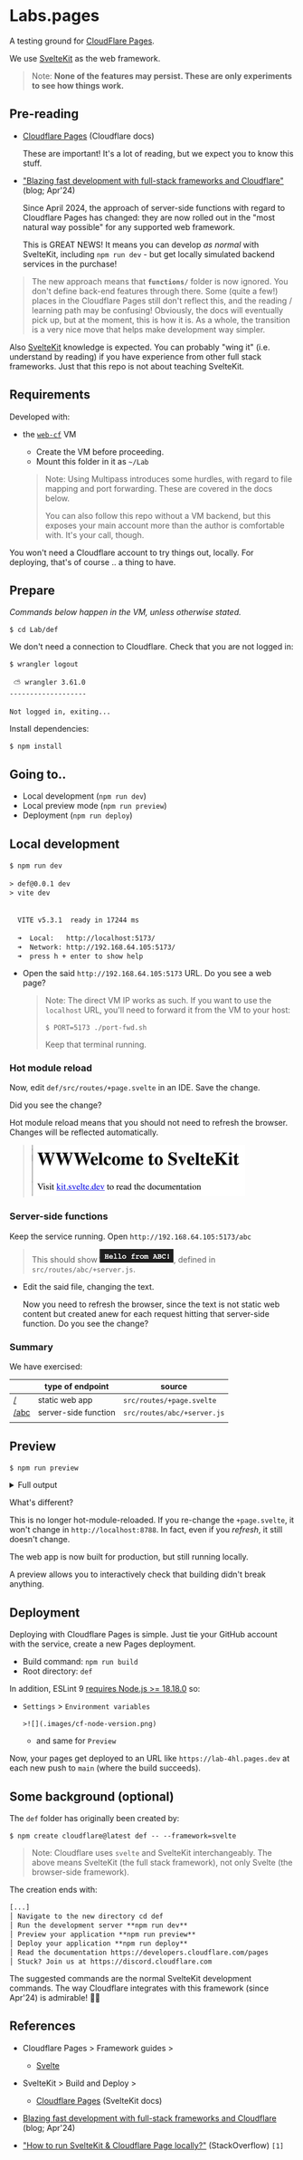 # Labs.pages

A testing ground for [CloudFlare Pages](https://pages.cloudflare.com/). 

We use [SvelteKit](https://kit.svelte.dev/) as the web framework.

>Note:
>**None of the features may persist. These are only experiments to see how things work.**

## Pre-reading

- [Cloudflare Pages](https://developers.cloudflare.com/pages/) (Cloudflare docs)

	These are important! It's a lot of reading, but we expect you to know this stuff.
	
- ["Blazing fast development with full-stack frameworks and Cloudflare"](https://blog.cloudflare.com/blazing-fast-development-with-full-stack-frameworks-and-cloudflare) (blog; Apr'24)

	Since April 2024, the approach of server-side functions with regard to Cloudflare Pages has changed: they are now rolled out in the "most natural way possible" for any supported web framework.
	
	This is GREAT NEWS!  It means you can develop *as normal* with SvelteKit, including `npm run dev` - but get locally simulated backend services in the purchase!
	
>The new approach means that **`functions/`** folder is now ignored. You don't define back-end features through there. Some (quite a few!) places in the Cloudflare Pages still don't reflect this, and the reading / learning path may be confusing! Obviously, the docs will eventually pick up, but at the moment, this is how it is. As a whole, the transition is a very nice move that helps make development way simpler.

Also [SvelteKit](https://kit.svelte.dev/) knowledge is expected. You can probably "wing it" (i.e. understand by reading) if you have experience from other full stack frameworks. Just that this repo is not about teaching SvelteKit.


## Requirements

Developed with:

- the [`web-cf`](https://github.com/akauppi/mp/tree/main/web%2Bcf) VM

	- Create the VM before proceeding.	
	- Mount this folder in it as `~/Lab`

	>Note: Using Multipass introduces some hurdles, with regard to file mapping and port forwarding. These are covered in the docs below.
	>
	>You can also follow this repo without a VM backend, but this exposes your main account more than the author is comfortable with. It's your call, though.

You won't need a Cloudflare account to try things out, locally. For deploying, that's of course .. a thing to have. 

<!--developed on:

- macOS 14.5
- Multipass 1.14.0-rc1
-->


## Prepare

<!-- DEV NOTE: When doing these steps, make sure `wrangler` is not logged in: `$ wrangler logout; wrangler whoami`
-->

*Commands below happen in the VM, unless otherwise stated.*

```
$ cd Lab/def
```

We don't need a connection to Cloudflare. Check that you are not logged in:

```
$ wrangler logout

 ⛅️ wrangler 3.61.0
-------------------

Not logged in, exiting...
```

Install dependencies:

```
$ npm install
```

## Going to..

- Local development (`npm run dev`)
- Local preview mode (`npm run preview`)
- Deployment (`npm run deploy`)

## Local development

```
$ npm run dev

> def@0.0.1 dev
> vite dev


  VITE v5.3.1  ready in 17244 ms

  ➜  Local:   http://localhost:5173/
  ➜  Network: http://192.168.64.105:5173/
  ➜  press h + enter to show help
```

- Open the said `http://192.168.64.105:5173` URL. Do you see a web page?

	>Note: The direct VM IP works as such. If you want to use the `localhost` URL,
	>you'll need to forward it from the VM to your host:
	>
	>```
	>$ PORT=5173 ./port-fwd.sh
	>```
	>
	>Keep that terminal running.

### Hot module reload

Now, edit `def/src/routes/+page.svelte` in an IDE. Save the change.

Did you see the change?

Hot module reload means that you should not need to refresh the browser. Changes will be reflected automatically.

>![](.images/wwwelcome.png)

### Server-side functions

Keep the service running. Open `http://192.168.64.105:5173/abc`

>This should show ![](.images/abc_hello.png), defined in `src/routes/abc/+server.js`.

- Edit the said file, changing the text. 

	Now you need to refresh the browser, since the text is not static web content but created anew for each request hitting that server-side function. Do you see the change?


<!-- tbd.
#### KV


#### Durable Objects
-->

<!-- tbd. review & complete (with UI excercising D1, some query)
### Something D1

#### Necessary preparation

Before we can use D1 (Cloudflare SQL database), we need to move the `.wrangler/state` path away from the mounted folder. D1 simulation wouldn't work on a mounted network folder.

>Also, wrangler 3 doesn't seem to have a setting so that we could point it to a safe partition, declaratively.


- Stop the `npm run dev` (ctrl-c)

   ```
   $ install -d ~/.def.wrangler.state
   $ rmdir .wrangler/state
   $ (cd .wrangler && ln -s ~/.def.wrangler.state state)
   ```

---

- Create a database by:

   ```
   $ wrangler d1 execute lab-db --local --file d1/schema.sql
	```

	If that doesn't give an error, you can proceed.

<!_-- Output:
	⛅️ wrangler 3.60.3
-------------------

🌀 Executing on local database lab-db (xxxxxxxx-xxxx-xxxx-xxxx-xxxxxxxxxxxx) from .wrangler/state/v3/d1:
🌀 To execute on your remote database, add a --remote flag to your wrangler command.
--_>

- Start again `npm run dev`

*tbd. How to interact with the D1*
-->

### Summary

We have exercised:

||type of endpoint|source|
|---|---|---|
|[/](http://localhost)|static web app|`src/routes/+page.svelte`|
|[/abc](http://localhost/abc)|server-side function|`src/routes/abc/+server.js`|
||


	
## Preview

```
$ npm run preview
```

<details><summary>Full output</summary>

```
> def@0.0.1 preview
> npm run build && wrangler pages dev


> def@0.0.1 build
> vite build

vite v5.3.1 building SSR bundle for production...
✓ 80 modules transformed.
vite v5.3.1 building for production...
✓ 61 modules transformed.
.svelte-kit/output/client/_app/version.json                             0.03 kB │ gzip:  0.05 kB
.svelte-kit/output/client/.vite/manifest.json                           2.25 kB │ gzip:  0.44 kB
.svelte-kit/output/client/_app/immutable/entry/start.BLK7p4ea.js        0.07 kB │ gzip:  0.08 kB
.svelte-kit/output/client/_app/immutable/nodes/0.V07vbrzA.js            0.60 kB │ gzip:  0.39 kB
.svelte-kit/output/client/_app/immutable/nodes/2.DMGK622K.js            0.69 kB │ gzip:  0.45 kB
.svelte-kit/output/client/_app/immutable/nodes/1.CD-OFZ1L.js            1.02 kB │ gzip:  0.60 kB
.svelte-kit/output/client/_app/immutable/chunks/scheduler.BvLojk_z.js   2.16 kB │ gzip:  1.02 kB
.svelte-kit/output/client/_app/immutable/chunks/index.DFTQtrJW.js       5.43 kB │ gzip:  2.30 kB
.svelte-kit/output/client/_app/immutable/entry/app.Dux3DZJ_.js          6.02 kB │ gzip:  2.44 kB
.svelte-kit/output/client/_app/immutable/chunks/entry.DCbjbte4.js      27.41 kB │ gzip: 10.82 kB
✓ built in 1.99s
Using vars defined in .dev.vars
Using vars defined in .dev.vars
.svelte-kit/output/server/.vite/manifest.json                  1.96 kB
.svelte-kit/output/server/entries/endpoints/abc/_server.js     0.12 kB
.svelte-kit/output/server/entries/fallbacks/layout.svelte.js   0.24 kB
.svelte-kit/output/server/internal.js                          0.31 kB
.svelte-kit/output/server/entries/pages/_page.svelte.js        0.37 kB
.svelte-kit/output/server/chunks/index.js                      0.83 kB
.svelte-kit/output/server/entries/fallbacks/error.svelte.js    1.18 kB
.svelte-kit/output/server/chunks/ssr.js                        3.34 kB
.svelte-kit/output/server/chunks/exports.js                    5.94 kB
.svelte-kit/output/server/chunks/internal.js                   6.00 kB
.svelte-kit/output/server/index.js                            92.33 kB
✓ built in 26.70s

Run npm run preview to preview your production build locally.

> Using @sveltejs/adapter-cloudflare
  ✔ done

 ⛅️ wrangler 3.60.3 (update available 3.61.0)
-------------------------------------------------------

✨ Compiled Worker successfully
Using vars defined in .dev.vars
Your worker has access to the following bindings:
- D1 Databases:
  - DB: lab-db (xxxxxxxx-xxxx-xxxx-xxxx-xxxxxxxxxxxx)
- Vars:
  - SECRET_KEY: "(hidden)"
[wrangler:inf] Ready on http://0.0.0.0:8788
[wrangler:inf] - http://127.0.0.1:8788
[wrangler:inf] - http://192.168.64.105:8788
⎔ Starting local server...
✨ Parsed 2 valid header rules.
[wrangler:inf] GET / 200 OK (197ms)
[wrangler:inf] GET /_app/immutable/entry/start.BLK7p4ea.js 200 OK (164ms)
[wrangler:inf] GET /_app/immutable/chunks/scheduler.BvLojk_z.js 200 OK (262ms)
[wrangler:inf] GET /_app/immutable/chunks/index.DFTQtrJW.js 200 OK (300ms)
[wrangler:inf] GET /_app/immutable/nodes/1.CD-OFZ1L.js 200 OK (160ms)
[wrangler:inf] GET /_app/immutable/chunks/entry.DCbjbte4.js 200 OK (194ms)
[wrangler:inf] GET /_app/immutable/entry/app.Dux3DZJ_.js 200 OK (99ms)
[wrangler:inf] GET /_app/immutable/nodes/0.V07vbrzA.js 200 OK (404ms)
[wrangler:inf] GET /favicon.png 200 OK (159ms)
[wrangler:inf] GET /_app/immutable/nodes/2.DMGK622K.js 200 OK (536ms)
╭──────────────────────────────────────────────────────────────────────────────────────────────────────────────────────────────────────────────────────────────────────────────────────────╮
│ [b] open a browser, [d] open Devtools, [c] clear console, [x] to exit                                                                                                                    │
╰────────────────────────────────────────────────────────────────────────
```
</details>

What's different?

This is no longer hot-module-reloaded. If you re-change the `+page.svelte`, it won't change in `http://localhost:8788`. In fact, even if you *refresh*, it still doesn't change.

The web app is now built for production, but still running locally.

A preview allows you to interactively check that building didn't break anything. <!-- #later See automated tests below, for how to also prove that things didn't break. -->

<!-- tbd. UI should show dev/preview/[] -->

		

## Deployment

Deploying with Cloudflare Pages is simple. Just tie your GitHub account with the service, create a new Pages deployment.

- Build command: `npm run build`
- Root directory: `def`

In addition, ESLint 9 [requires Node.js >= 18.18.0](https://eslint.org/blog/2024/04/eslint-v9.0.0-released/#node.js-%3C-v18.18.0%2C-v19-no-longer-supported) so:

- `Settings` > `Environment variables`

      >![](.images/cf-node-version.png)
      
   - and same for `Preview`

Now, your pages get deployed to an URL like `https://lab-4hl.pages.dev` at each new push to `main` (where the build succeeds).


<!-- tbd. 
## Testing
-->

## Some background (optional)

The `def` folder has originally been created by:

```
$ npm create cloudflare@latest def -- --framework=svelte
```

>Note: Cloudflare uses `svelte` and SvelteKit interchangeably. The above means SvelteKit (the full stack framework), not only Svelte (the browser-side framework).

The creation ends with:

```
[...]
│ Navigate to the new directory cd def
│ Run the development server **npm run dev**
│ Preview your application **npm run preview**
│ Deploy your application **npm run deploy**
│ Read the documentation https://developers.cloudflare.com/pages
│ Stuck? Join us at https://discord.cloudflare.com
```

The suggested commands are the normal SvelteKit development commands. The way Cloudflare integrates with this framework (since Apr'24) is admirable! 👏👏


## References

<!-- disabled; not using workers directly; still relevant?
- Cloudflare docs
   - Workers > Testing > [Local development](https://developers.cloudflare.com/workers/testing/local-development/)
-->

- Cloudflare Pages > Framework guides >
	- [Svelte](https://developers.cloudflare.com/pages/framework-guides/deploy-a-svelte-site/)

- SvelteKit > Build and Deploy >
	- [Cloudflare Pages](https://kit.svelte.dev/docs/adapter-cloudflare) (SvelteKit docs)

- [Blazing fast development with full-stack frameworks and Cloudflare](https://blog.cloudflare.com/blazing-fast-development-with-full-stack-frameworks-and-cloudflare) (blog; Apr'24)

- ["How to run SvelteKit & Cloudflare Page locally?"](https://stackoverflow.com/questions/74904528/how-to-run-sveltekit-cloudflare-page-locally) (StackOverflow) `[1]`

